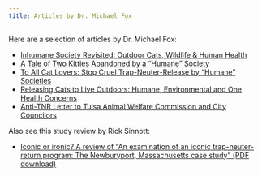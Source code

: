 ```yaml
---
title: Articles by Dr. Michael Fox
---
```

Here are a selection of articles by Dr. Michael Fox:
- [Inhumane Society Revisited: Outdoor Cats, Wildlife & Human Health](/post/inhumane-society-revisited)
- [A Tale of Two Kitties Abandoned by a “Humane” Society](/post/tale-of-two-kitties)
- [To All Cat Lovers: Stop Cruel Trap-Neuter-Release by “Humane” Societies](/post/stop-cruel-tnr)
- [Releasing Cats to Live Outdoors: Humane, Environmental and One Health Concerns](/post/releasing-cats-outdoors)
- [Anti-TNR Letter to Tulsa Animal Welfare Commission and City Councilors](/post/tulsa-anti-tnr-letter)

Also see this study review by Rick Sinnott:
- [Iconic or ironic? A review of “An examination of an iconic trap-neuter-return program: The Newburyport, Massachusetts case study” (PDF download)](/static/img/tnr-study-review.pdf)